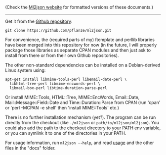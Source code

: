 (Check the [Ml2json website](http://ml2json.christianjaeger.ch/) for
formatted versions of these documents.)

---

Get it from the [Github repository](https://github.com/pflanze/ml2json):

    git clone https://github.com/pflanze/ml2json.git

For convenience, the (required parts of my) ftemplate and perllib
libraries have been merged into this repository for now (in the
future, I will properly package those libraries as separate CPAN
modules and then just ask to install from there or from their own
Github repositories).

The other non-standard dependencies can be installed on a
Debian-derived Linux system using:

    apt-get install libmime-tools-perl libemail-date-perl \
      libhtml-tree-perl libmime-encwords-perl \
      libmail-box-perl libtime-duration-parse-perl

Or install MIME::Tools, HTML::Tree, MIME::EncWords, Email::Date,
Mail::Message::Field::Date and Time::Duration::Parse from CPAN (run
'cpan' or 'perl -MCPAN -e shell' then 'install MIME::Tools' etc.)

There is no further installation mechanism (yet?). The program can be
run directly from the checkout (like `./ml2json` or
`path/to/ml2json/ml2json`). You could also add the path to the
checkout directory to your PATH env variable, or you can symlink it to
one of the directories in your PATH.

For usage information, run `ml2json --help`, and read
[usage](docs/usage.md) and the other files in the "docs" folder.
